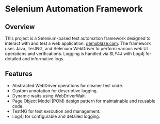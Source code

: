 # Selenium Automation Framework

## Overview

This project is a Selenium-based test automation framework designed to interact with and test a web application: [demoblaze.com](https://www.demoblaze.com). The framework uses Java, TestNG, and Selenium WebDriver to perform various web UI operations and verifications. Logging is handled via SLF4J with Log4j for detailed and informative logs.

## Features

- Abstracted WebDriver operations for cleaner test code.
- Custom annotation for descriptive logging.
- Dynamic waits using WebDriverWait.
- Page Object Model (POM) design pattern for maintainable and reusable code.
- TestNG for test execution and management.
- Log4j for configurable and detailed logging.